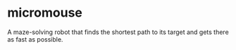 # micromouse
A maze-solving robot that finds the shortest path to its target and gets there as fast as possible.

